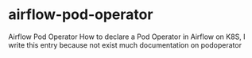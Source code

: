# airflow-pod-operator
Airflow Pod Operator
How to declare a Pod Operator in Airflow on K8S,
I write this entry because not exist much documentation on podoperator 
